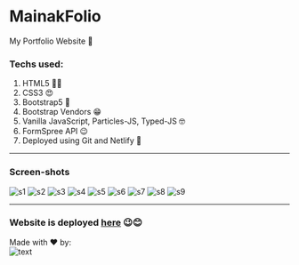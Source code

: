 # MainakFolio
My Portfolio Website 🤠

### Techs used: 
<ol>
  <li>HTML5 👨‍💻</li>
  <li>CSS3 😍</li>
  <li>Bootstrap5 🤩</li>
  <li>Bootstrap Vendors 😁</li>
  <li>Vanilla JavaScript, Particles-JS, Typed-JS 🤓</li>
  <li>FormSpree API 😉</li>
  <li>Deployed using Git and Netlify 🤖</li>
</ol>
  
<hr>

### Screen-shots

![s1](https://user-images.githubusercontent.com/64016811/126890777-1ef14b4d-273e-4047-b5e5-e58ea8fa9f80.jpg)
![s2](https://user-images.githubusercontent.com/64016811/126890779-59d554e1-7841-4273-8f3c-5a71d43fd0ed.jpg)
![s3](https://user-images.githubusercontent.com/64016811/126890782-aea2e866-2cda-4f84-8f6d-1aab44805e1c.jpg)
![s4](https://user-images.githubusercontent.com/64016811/126890783-7c4bb251-f494-4eb4-9491-6a04e194d26e.jpg)
![s5](https://user-images.githubusercontent.com/64016811/126890786-fe642356-9847-4609-b1e1-a47d48f8cf92.jpg)
![s6](https://user-images.githubusercontent.com/64016811/126890787-3ba1f712-df91-47fa-8414-dbad5d879a4d.jpg)
![s7](https://user-images.githubusercontent.com/64016811/126890788-1eab6e31-9672-4a28-bb96-601a79e0318c.jpg)
![s8](https://user-images.githubusercontent.com/64016811/126890789-4c9c090c-aa6f-49c9-b531-5d1b34b335cd.jpg)
![s9](https://user-images.githubusercontent.com/64016811/126890790-06d89f61-c035-4aa9-bacd-fbbf1bbd6e2d.jpg)

<hr>

### Website is deployed [here](https://mainakfolio.netlify.app/) 😉😊

Made with ❤ by: <br>
![text](https://user-images.githubusercontent.com/64016811/146664725-45c8508a-6447-4b52-b5e6-0e18bab70839.gif)

